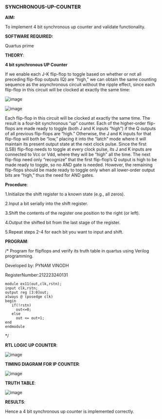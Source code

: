### SYNCHRONOUS-UP-COUNTER

**AIM:**

To implement 4 bit synchronous up counter and validate functionality.

**SOFTWARE REQUIRED:**

Quartus prime

**THEORY**:

**4 bit synchronous UP Counter**

If we enable each J-K flip-flop to toggle based on whether or not all preceding flip-flop outputs (Q) are “high,” we can obtain the same counting sequence as the asynchronous circuit without the ripple effect, since each flip-flop in this circuit will be clocked at exactly the same time:

![image](https://github.com/naavaneetha/SYNCHRONOUS-UP-COUNTER/assets/154305477/d5db3fa0-e413-404c-b80e-b2f39d82e7e8)


![image](https://github.com/naavaneetha/SYNCHRONOUS-UP-COUNTER/assets/154305477/52cb61eb-d04b-442d-810c-31185a68410b)

Each flip-flop in this circuit will be clocked at exactly the same time.
The result is a four-bit synchronous “up” counter. Each of the higher-order flip-flops are made ready to toggle (both J and K inputs “high”) if the Q outputs of all previous flip-flops are “high.”
Otherwise, the J and K inputs for that flip-flop will both be “low,” placing it into the “latch” mode where it will maintain its present output state at the next clock pulse.
Since the first (LSB) flip-flop needs to toggle at every clock pulse, its J and K inputs are connected to Vcc or Vdd, where they will be “high” all the time.
The next flip-flop need only “recognize” that the first flip-flop’s Q output is high to be made ready to toggle, so no AND gate is needed.
However, the remaining flip-flops should be made ready to toggle only when all lower-order output bits are “high,” thus the need for AND gates.

**Procedure**:

1.Initialize the shift register to a known state (e.g., all zeros).

2.Input a bit serially into the shift register.

3.Shift the contents of the register one position to the right (or left).

4.Output the shifted bit from the last stage of the register.

5.Repeat steps 2-4 for each bit you want to input and shift.

**PROGRAM**:

/* Program for flipflops and verify its truth table in quartus using Verilog programming. 

Developed by: PYNAM VINODH

RegisterNumber:212223240131

```
module ex11(out,clk,rstn);
input clk,rstn;
output reg [3:0]out;
always @ (posedge clk)
begin
   if(!rstn)
     out<=0;
   else 
     out <= out+1;
end
endmodule

```
*/

**RTL LOGIC UP COUNTER**:

![image](https://github.com/PYNAMVINODH/SYNCHRONOUS-UP-COUNTER/assets/145742678/406345dd-eddc-4828-8bef-9a306545d0c6)



**TIMING DIAGRAM FOR IP COUNTER**:

![image](https://github.com/PYNAMVINODH/SYNCHRONOUS-UP-COUNTER/assets/145742678/ad5c4853-1977-497f-8908-17ee624132dc)



**TRUTH TABLE**:

![image](https://github.com/PYNAMVINODH/SYNCHRONOUS-UP-COUNTER/assets/145742678/2b5c574b-1b5b-4579-ab5b-40705b8cc29f)


**RESULTS**:

Hence a 4 bit synchronous up counter is implemented correctly.
